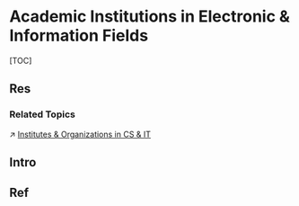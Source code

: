 # Academic Institutions in Electronic & Information Fields

[TOC]



## Res
### Related Topics
↗ [Institutes & Organizations in CS & IT](../../🗺%20CS%20Overview/Institutes%20&%20Organizations%20in%20CS%20&%20IT.md)



## Intro


## Ref
